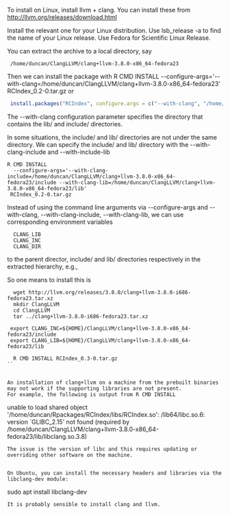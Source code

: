 To install on Linux, install llvm + clang.
You can install these from
    http://llvm.org/releases/download.html

Install the relevant one for your Linux distribution.
Use lsb_release -a to find the name of your Linux release.
Use Fedora for Scientific Linux Release.

You can extract the archive to a local directory, say
```
 /home/duncan/ClangLLVM/clang+llvm-3.8.0-x86_64-fedora23
```

Then we can install the package with 
R CMD INSTALL --configure-args='--with-clang=/home/duncan/ClangLLVM/clang+llvm-3.8.0-x86_64-fedora23' RCIndex_0.2-0.tar.gz
or 
```r
 install.packages("RCIndex", configure.args = c("--with-clang", "/home/duncan/ClangLLVM/clang+llvm-3.8.0-x86_64-fedora23"))
```

The --with-clang configuration parameter specifies the directory that contains the lib/ and include/ directories.

In some situations, the include/ and lib/ directories are not under the same directory. We can specify the include/ and lib/
directory with the --with-clang-include and --with-include-lib 
```
R CMD INSTALL 
  --configure-args='--with-clang-include=/home/duncan/ClangLLVM/clang+llvm-3.8.0-x86_64-fedora23/include --with-clang-lib=/home/duncan/ClangLLVM/clang+llvm-3.8.0-x86_64-fedora23/lib' 
 RCIndex_0.2-0.tar.gz
```


Instead of using the command line arguments via --configure-args and --with-clang, --with-clang-include, --with-clang-lib, 
we can use corresponding environment variables
```
  CLANG_LIB
  CLANG_INC
  CLANG_DIR
```
to the parent director, include/ and lib/ directories respectively in the extracted hierarchy, e.g.,

So one means to install this is
```
  wget http://llvm.org/releases/3.8.0/clang+llvm-3.8.0-i686-fedora23.tar.xz
  mkdir ClangLLVM
  cd ClangLLVM
  tar ../clang+llvm-3.8.0-i686-fedora23.tar.xz
 
 export CLANG_INC=${HOME}/ClangLLVM/clang+llvm-3.8.0-x86_64-fedora23/include
 export CLANG_LIB=${HOME}/ClangLLVM/clang+llvm-3.8.0-x86_64-fedora23/lib

  R CMD INSTALL RCIndex_0.3-0.tar.gz
``


An installation of clang+llvm on a machine from the prebuilt binaries may not work if the supporting libraries are not present.
For example, the following is output from R CMD INSTALL 
```
 unable to load shared object '/home/duncan/Rpackages/RCIndex/libs/RCIndex.so':
  /lib64/libc.so.6: version `GLIBC_2.15' not found (required by /home/duncan/ClangLLVM/clang+llvm-3.8.0-x86_64-fedora23/lib/libclang.so.3.8)
```
The issue is the version of libc and this requires updating or overriding other software on the machine.


On Ubuntu, you can install the necessary headers and libraries via the libclang-dev module:
```
sudo apt install libclang-dev
```
It is probably sensible to install clang and llvm.
